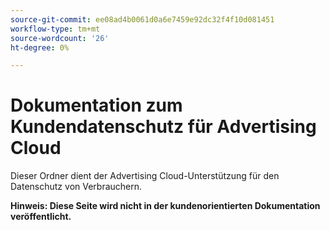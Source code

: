 ```yaml
---
source-git-commit: ee08ad4b0061d0a6e7459e92dc32f4f10d081451
workflow-type: tm+mt
source-wordcount: '26'
ht-degree: 0%

---
```

# Dokumentation zum Kundendatenschutz für Advertising Cloud

Dieser Ordner dient der Advertising Cloud-Unterstützung für den Datenschutz von Verbrauchern.

**Hinweis: Diese Seite wird nicht in der kundenorientierten Dokumentation veröffentlicht.**

